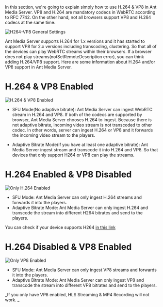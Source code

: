 In this section, we're going to explain simply how to use H.264 & VP8 in Ant Media Server. VP8 and H.264 are mandatory codecs in WebRTC according to RFC 7742. On the other hand, not all browsers support VP8 and H.264 codecs at the same time. 

![H264-VP8 General Settings](https://antmedia.io/wp-content/uploads/2020/05/H264-VP8-general.png)

Ant Media Server supports H.264 for 1.x versions and it has started to support VP8 for 2.x versions including transcoding, clustering. So that all of the devices can play WebRTC streams within their browsers.
If a browser does not play streams(notSetRemoteDescription error), you can think adding H.264/VP8 support. Here are some information about H.264 and/or VP8 support in Ant Media Server. 

# H.264 & VP8 Enabled

![H.264 & VP8 Enabled](https://antmedia.io/wp-content/uploads/2020/05/H264VP8.png)
* SFU Mode(No adaptive bitrate): Ant Media Server can ingest WebRTC stream in H.264 and VP8. If both of the codecs are supported by browser, Ant Media Server chooses H.264 to ingest. Because there is not adaptive bitrate, incoming video stream is not transcoded to other codec. In other words, server can ingest H.264 or VP8 and it forwards the incoming video stream to the players. 

* Adaptive Bitrate Mode(if you have at least one adaptive bitrate): Ant Media Server ingest stream and transcode it into H.264 and VP8. So that devices that only support H264 or VP8 can play the streams.

# H.264 Enabled & VP8 Disabled

![Only H.264 Enabled](https://antmedia.io/wp-content/uploads/2020/05/Only-H.264-Enabled.png)

* SFU Mode: Ant Media Server can only ingest H.264 streams and forwards it into the players.
* Adaptive Bitrate Mode: Ant Media Server can only ingest H.264 and transcode the stream into different H264 bitrates and send to the players.

You can check if your device supports H264 [in this link](https://mozilla.github.io/webrtc-landing/pc_test_no_h264.html)

# H.264 Disabled & VP8 Enabled

![Only VP8 Enabled](https://antmedia.io/wp-content/uploads/2020/05/Only-VP8-Enabled.png)

* SFU Mode: Ant Media Server can only ingest VP8 streams and forwards it into the players.
* Adaptive Bitrate Mode: Ant Media Server can only ingest VP8 and transcode the stream into different VP8 bitrates and send to the players.

_If you only have VP8 enabled, HLS Streaming & MP4 Recording will not work. _
